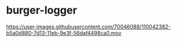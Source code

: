 # burger-logger
https://user-images.githubusercontent.com/70046088/110042382-b5a0d880-7d13-11eb-9e3f-56daf4498ca0.mov
